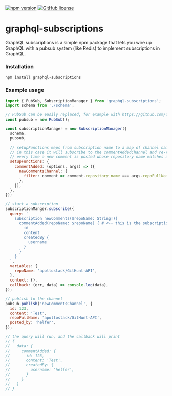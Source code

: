 [![npm version](https://badge.fury.io/js/graphql-subscriptions.svg)](https://badge.fury.io/js/graphql-subscriptions) [![GitHub license](https://img.shields.io/github/license/apollostack/graphql-subscriptions.svg)](https://github.com/apollostack/graphql-subscriptions/blob/license/LICENSE)

# graphql-subscriptions

GraphQL subscriptions is a simple npm package that lets you wire up GraphQL with a pubsub system (like Redis) to implement subscriptions in GraphQL.

### Installation

`npm install graphql-subscriptions`


### Example usage

```js
import { PubSub, SubscriptionManager } from 'graphql-subscriptions';
import schema from './schema';

// PubSub can be easily replaced, for example with https://github.com/davidyaha/graphql-redis-subscriptions
const pubsub = new PubSub();

const subscriptionManager = new SubscriptionManager({
  schema,
  pubsub,

  // setupFunctions maps from subscription name to a map of channel names and their filter functions
  // in this case it will subscribe to the commentAddedChannel and re-run the subscription query
  // every time a new comment is posted whose repository name matches args.repoFullName.
  setupFunctions: {
    commentAdded: (options, args) => ({
      newCommentsChannel: {
        filter: comment => comment.repository_name === args.repoFullName,
      },
    }),
  },
});

// start a subscription
subscriptionManger.subscribe({
  query: `
    subscription newComments($repoName: String!){
      commentAdded(repoName: $repoName) { # <-- this is the subscription name
        id
        content
        createdBy {
          username
        }
      }
    }
  `,
  variables: {
    repoName: 'apollostack/GitHunt-API',
  },
  context: {},
  callback: (err, data) => console.log(data),
});

// publish to the channel
pubsub.publish('newCommentsChannel', {
  id: 123,
  content: 'Test',
  repoFullName: 'apollostack/GitHunt-API',
  posted_by: 'helfer',
});

// the query will run, and the callback will print
// {
//   data: {
//     commentAdded: {
//       id: 123,
//       content: 'Test',
//       createdBy: {
//         username: 'helfer',
//       }
//     }
//   }
// }

```



